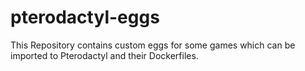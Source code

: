 # pterodactyl-eggs
This Repository contains custom eggs for some games which can be imported to Pterodactyl and their Dockerfiles.
